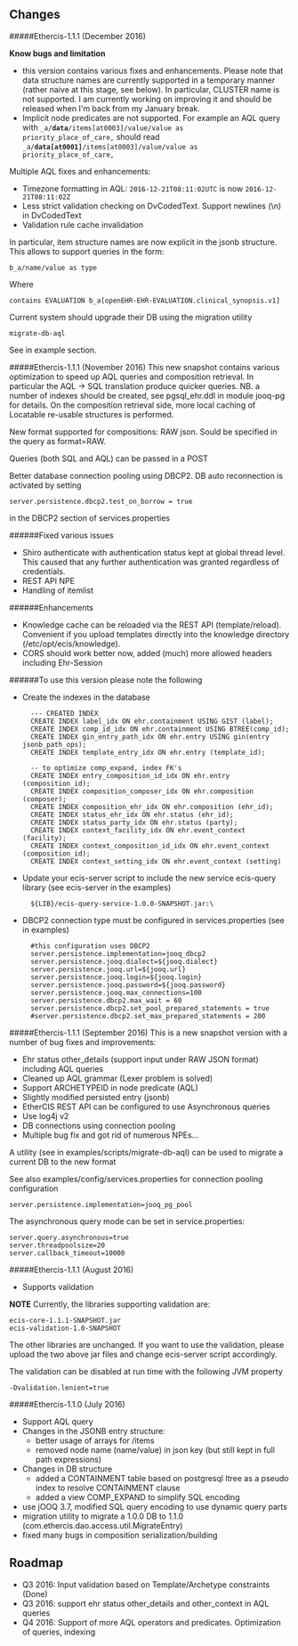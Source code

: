 Changes 
----
#####Ethercis-1.1.1 (December 2016)

**Know bugs and limitation**

* this version contains various fixes and enhancements. Please note that data structure names are currently supported in a temporary manner (rather naive at this stage, see below). In particular, CLUSTER name is not supported. I am currently working on improving it and should be released when I'm back from my January break.
* Implicit node predicates are not supported. For example an AQL query with <code>_a/**data**/items[at0003]/value/value as priority_place_of_care,</code> should read <code>_a/**data[at0001]**/items[at0003]/value/value as priority_place_of_care,</code>



Multiple AQL fixes and enhancements:

* Timezone formatting in AQL: <code>2016-12-21T08:11:02UTC</code> is now <code>2016-12-21T08:11:02Z</code>
* Less strict validation checking on DvCodedText. Support newlines (\n) in DvCodedText
* Validation rule cache invalidation 

In particular, item structure names are now explicit in the jsonb structure. This allows to support queries in the form:

	b_a/name/value as type

Where

	contains EVALUATION b_a[openEHR-EHR-EVALUATION.clinical_synopsis.v1]

Current system should upgrade their DB using the migration utility
 
	migrate-db-aql

See in example section.

#####Ethercis-1.1.1 (November 2016)
This new snapshot contains various optimization to speed up AQL queries and composition retrieval. In  particular the AQL -> SQL translation produce quicker queries. NB. a number of indexes should be created, see pgsql_ehr.ddl in module jooq-pg for details. On the composition retrieval side, more local caching of Locatable re-usable structures is performed.

New format supported for compositions: RAW json. Sould be specified in the query as format=RAW.

Queries (both SQL and AQL) can be passed in a POST

Better database connection pooling using DBCP2. DB auto reconnection is activated by setting 

	server.persistence.dbcp2.test_on_borrow = true

in the DBCP2 section of services.properties

######Fixed various issues

- Shiro authenticate with authentication status kept at global thread level. This caused that any further authentication was granted regardless of credentials.
- REST API NPE
- Handling of itemlist 

######Enhancements

- Knowledge cache can be reloaded via the REST API (template/reload). Convenient if you upload templates directly into the knowledge directory (/etc/opt/ecis/knowledge).
- CORS should work better now, added (much) more allowed headers including Ehr-Session 

######To use this version please note the following

- Create the indexes in the database

		--- CREATED INDEX
		CREATE INDEX label_idx ON ehr.containment USING GIST (label);
		CREATE INDEX comp_id_idx ON ehr.containment USING BTREE(comp_id);
		CREATE INDEX gin_entry_path_idx ON ehr.entry USING gin(entry jsonb_path_ops);
		CREATE INDEX template_entry_idx ON ehr.entry (template_id);
		
		-- to optimize comp_expand, index FK's
		CREATE INDEX entry_composition_id_idx ON ehr.entry (composition_id);
		CREATE INDEX composition_composer_idx ON ehr.composition (composer);
		CREATE INDEX composition_ehr_idx ON ehr.composition (ehr_id);
		CREATE INDEX status_ehr_idx ON ehr.status (ehr_id);
		CREATE INDEX status_party_idx ON ehr.status (party);
		CREATE INDEX context_facility_idx ON ehr.event_context (facility);
		CREATE INDEX context_composition_id_idx ON ehr.event_context (composition_id);
		CREATE INDEX context_setting_idx ON ehr.event_context (setting)

- Update your ecis-server script to include the new service ecis-query library (see ecis-server in the examples)

		${LIB}/ecis-query-service-1.0.0-SNAPSHOT.jar:\

- DBCP2 connection type must be configured in services.properties (see in examples)

		#this configuration uses DBCP2
		server.persistence.implementation=jooq_dbcp2
		server.persistence.jooq.dialect=${jooq.dialect}
		server.persistence.jooq.url=${jooq.url}
		server.persistence.jooq.login=${jooq.login}
		server.persistence.jooq.password=${jooq.password}
		server.persistence.jooq.max_connections=100
		server.persistence.dbcp2.max_wait = 60
		server.persistence.dbcp2.set_pool_prepared_statements = true
		#server.persistence.dbcp2.set_max_prepared_statements = 200
  

#####Ethercis-1.1.1 (September 2016)
This is a new snapshot version with a number of bug fixes and improvements:

- Ehr status other_details (support input under RAW JSON format) including AQL queries
- Cleaned up AQL grammar (Lexer problem is solved)
- Support ARCHETYPEID in node predicate (AQL)
- Slightly modified persisted entry (jsonb)
- EtherCIS REST API can be configured to use Asynchronous queries
- Use log4j v2
- DB connections using connection pooling
- Multiple bug fix and got rid of numerous NPEs...

A utility (see in examples/scripts/migrate-db-aql) can be used to migrate a current DB to the new format

See also examples/config/services.properties for connection pooling configuration

	server.persistence.implementation=jooq_pg_pool

The asynchronous query mode can be set in service.properties:

	server.query.asynchronous=true
	server.threadpoolsize=20
	server.callback_timeout=10000


#####Ethercis-1.1.1 (August 2016)
- Supports validation

**NOTE**
Currently, the libraries supporting validation are:

	ecis-core-1.1.1-SNAPSHOT.jar
	ecis-validation-1.0-SNAPSHOT
 
The other libraries are unchanged. If you want to use the validation, please upload the two above jar files and change ecis-server script accordingly.

The validation can be disabled at run time with the following JVM property

	-Dvalidation.lenient=true


#####Ethercis-1.1.0 (July 2016)

- Support AQL query
- Changes in the JSONB entry structure:
	- better usage of arrays for /items
	- removed node name (name/value) in json key (but still kept in full path expressions)
- Changes in DB structure
	- added a CONTAINMENT table based on postgresql ltree as a pseudo index to resolve CONTAINMENT clause
	- added a view COMP_EXPAND to simplify SQL encoding
- use jOOQ 3.7, modified SQL query encoding to use dynamic query parts
- migration utility to migrate a 1.0.0 DB to 1.1.0 (com.ethercis.dao.access.util.MigrateEntry)
- fixed many bugs in composition serialization/building

Roadmap
--
- Q3 2016: Input validation based on Template/Archetype constraints (Done)
- Q3 2016: support ehr status other_details and other_context in AQL queries
- Q4 2016: Support of more AQL operators and predicates. Optimization of queries, indexing